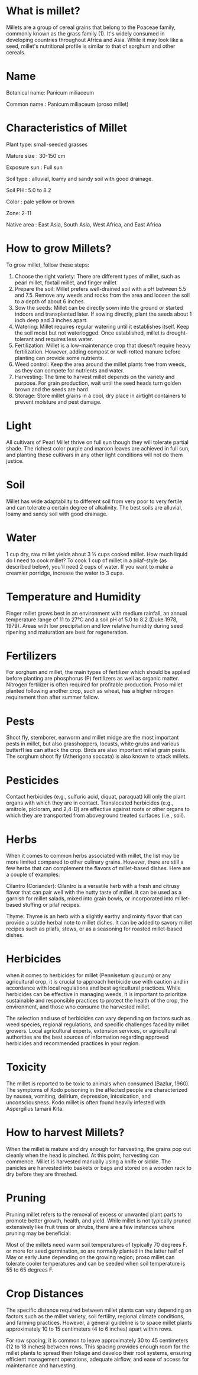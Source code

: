 # What is millet?
Millets are a group of cereal grains that belong to the Poaceae family, commonly known as the grass family (1). It's widely consumed in developing countries throughout Africa and Asia. While it may look like a seed, millet's nutritional profile is similar to that of sorghum and other cereals.
# Name
Botanical name: Panicum miliaceum


Common name : Panicum miliaceum (proso millet)
# Characteristics of Millet
Plant type: small-seeded grasses

Mature size : 30-150 cm

Exposure sun : Full sun

Soil type : alluvial, loamy and sandy soil with good drainage.

Soil PH : 5.0 to 8.2 

Color : pale yellow or brown

Zone: 2-11

Native area : East Asia, South Asia, West Africa, and East Africa
# How to grow Millets?
To grow millet, follow these steps:

1. Choose the right variety: There are different types of millet, such as pearl millet, foxtail millet, and finger millet
2. Prepare the soil: Millet prefers well-drained soil with a pH between 5.5 and 7.5. Remove any weeds and rocks from the area and loosen the soil to a depth of about 6 inches.
3. Sow the seeds: Millet can be directly sown into the ground or started indoors and transplanted later. If sowing directly, plant the seeds about 1 inch deep and 3 inches apart.
4. Watering: Millet requires regular watering until it establishes itself. Keep the soil moist but not waterlogged. Once established, millet is drought-tolerant and requires less water.
5. Fertilization: Millet is a low-maintenance crop that doesn't require heavy fertilization. However, adding compost or well-rotted manure before planting can provide some nutrients.
6. Weed control: Keep the area around the millet plants free from weeds, as they can compete for nutrients and water.
7. Harvesting: The time to harvest millet depends on the variety and purpose. For grain production, wait until the seed heads turn golden brown and the seeds are hard
8. Storage: Store millet grains in a cool, dry place in airtight containers to prevent moisture and pest damage.
# Light

All cultivars of Pearl Millet thrive on full sun though they will tolerate partial shade. The richest color purple and maroon leaves are achieved in full sun, and planting these cultivars in any other light conditions will not do them justice.
# Soil
Millet has wide adaptability to different soil from very poor to very fertile and can tolerate a certain degree of alkalinity. The best soils are alluvial, loamy and sandy soil with good drainage.
# Water
1 cup dry, raw millet yields about 3 ½ cups cooked millet. How much liquid do I need to cook millet? To cook 1 cup of millet in a pilaf-style (as described below), you'll need 2 cups of water. If you want to make a creamier porridge, increase the water to 3 cups.
# Temperature and Humidity
Finger millet grows best in an environment with medium rainfall, an annual temperature range of 11 to 27°C and a soil pH of 5.0 to 8.2 (Duke 1978, 1979). Areas with low precipitation and low relative humidity during seed ripening and maturation are best for regeneration.
# Fertilizers
For sorghum and millet, the main types of fertilizer which should be applied before planting are phosphorus (P) fertilizers as well as organic matter.
Nitrogen fertilizer is often required for profitable production. Proso millet planted following another crop, such as wheat, has a higher nitrogen requirement than after summer fallow.
# Pests
Shoot fly, stemborer, earworm and millet midge are the most important pests in millet, but also grasshoppers, locusts, white grubs and various butterfl ies can attack the crop. Birds are also important millet grain pests. The sorghum shoot fly (Atherigona soccata) is also known to attack millets.
# Pesticides
Contact herbicides (e.g., sulfuric acid, diquat, paraquat) kill only the plant organs with which they are in contact. Translocated herbicides (e.g., amitrole, picloram, and 2,4-D) are effective against roots or other organs to which they are transported from aboveground treated surfaces (i.e., soil).
# Herbs
When it comes to common herbs associated with millet, the list may be more limited compared to other culinary grains. However, there are still a few herbs that can complement the flavors of millet-based dishes. Here are a couple of examples:

Cilantro (Coriander): Cilantro is a versatile herb with a fresh and citrusy flavor that can pair well with the nutty taste of millet. It can be used as a garnish for millet salads, mixed into grain bowls, or incorporated into millet-based stuffing or pilaf recipes.

Thyme: Thyme is an herb with a slightly earthy and minty flavor that can provide a subtle herbal note to millet dishes. It can be added to savory millet recipes such as pilafs, stews, or as a seasoning for roasted millet-based dishes.
# Herbicides
when it comes to herbicides for millet (Pennisetum glaucum) or any agricultural crop, it is crucial to approach herbicide use with caution and in accordance with local regulations and best agricultural practices. While herbicides can be effective in managing weeds, it is important to prioritize sustainable and responsible practices to protect the health of the crop, the environment, and those who consume the harvested millet.

The selection and use of herbicides can vary depending on factors such as weed species, regional regulations, and specific challenges faced by millet growers. Local agricultural experts, extension services, or agricultural authorities are the best sources of information regarding approved herbicides and recommended practices in your region.
# Toxicity
The millet is reported to be toxic to animals when consumed (Bazlur, 1960). The symptoms of Kodo poisoning in the affected people are characterized by nausea, vomiting, delirium, depression, intoxication, and unconsciousness. Kodo millet is often found heavily infested with Aspergillus tamarii Kita.
# How to harvest Millets?
When the millet is mature and dry enough for harvesting, the grains pop out cleanly when the head is pinched. At this point, harvesting can commence. Millet is harvested manually using a knife or sickle. The panicles are harvested into baskets or bags and stored on a wooden rack to dry before they are threshed.
# Pruning
Pruning millet refers to the removal of excess or unwanted plant parts to promote better growth, health, and yield. While millet is not typically pruned extensively like fruit trees or shrubs, there are a few instances where pruning may be beneficial:

Most of the millets need warm soil temperatures of typically 70 degrees F. or more for seed germination, so are normally planted in the latter half of May or early June depending on the growing region; proso millet can tolerate cooler temperatures and can be seeded when soil temperature is 55 to 65 degrees F.
# Crop Distances
The specific distance required between millet plants can vary depending on factors such as the millet variety, soil fertility, regional climate conditions, and farming practices. However, a general guideline is to space millet plants approximately 10 to 15 centimeters (4 to 6 inches) apart within rows.

For row spacing, it is common to leave approximately 30 to 45 centimeters (12 to 18 inches) between rows. This spacing provides enough room for the millet plants to spread their foliage and develop their root systems, ensuring efficient management operations, adequate airflow, and ease of access for maintenance and harvesting.